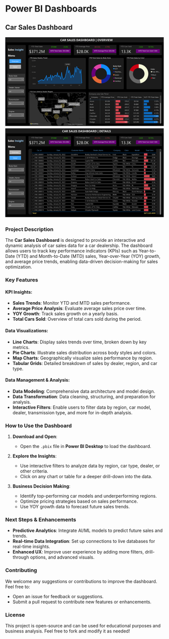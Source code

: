 # Power BI Dashboards

## Car Sales Dashboard

![Car Sales Dashboard Preview](https://github.com/archanarvaidya/PBI-Dashboards/blob/main/CarSalesAnalysis/CarSalesDataAnalysis-1.png)
![Car Sales Dashboard Preview](https://github.com/archanarvaidya/PBI-Dashboards/blob/main/CarSalesAnalysis/CarSalesDataAnalysis-2.png)

### Project Description

The **Car Sales Dashboard** is designed to provide an interactive and dynamic analysis of car sales data for a car dealership. The dashboard allows users to track key performance indicators (KPIs) such as Year-to-Date (YTD) and Month-to-Date (MTD) sales, Year-over-Year (YOY) growth, and average price trends, enabling data-driven decision-making for sales optimization.

### Key Features

#### KPI Insights:
- **Sales Trends**: Monitor YTD and MTD sales performance.
- **Average Price Analysis**: Evaluate average sales price over time.
- **YOY Growth**: Track sales growth on a yearly basis.
- **Total Cars Sold**: Overview of total cars sold during the period.

#### Data Visualizations:
- **Line Charts**: Display sales trends over time, broken down by key metrics.
- **Pie Charts**: Illustrate sales distribution across body styles and colors.
- **Map Charts**: Geographically visualize sales performance by region.
- **Tabular Grids**: Detailed breakdown of sales by dealer, region, and car type.

#### Data Management & Analysis:
- **Data Modeling**: Comprehensive data architecture and model design.
- **Data Transformation**: Data cleaning, structuring, and preparation for analysis.
- **Interactive Filters**: Enable users to filter data by region, car model, dealer, transmission type, and more for in-depth analysis.

### How to Use the Dashboard

1. **Download and Open**:
   - Open the `.pbix` file in **Power BI Desktop** to load the dashboard.

2. **Explore the Insights**:
   - Use interactive filters to analyze data by region, car type, dealer, or other criteria.
   - Click on any chart or table for a deeper drill-down into the data.

3. **Business Decision Making**:
   - Identify top-performing car models and underperforming regions.
   - Optimize pricing strategies based on sales performance.
   - Use YOY growth data to forecast future sales trends.

### Next Steps & Enhancements

- **Predictive Analytics**: Integrate AI/ML models to predict future sales and trends.
- **Real-time Data Integration**: Set up connections to live databases for real-time insights.
- **Enhanced UX**: Improve user experience by adding more filters, drill-through options, and advanced visuals.

### Contributing

We welcome any suggestions or contributions to improve the dashboard. Feel free to:
- Open an issue for feedback or suggestions.
- Submit a pull request to contribute new features or enhancements.

### License

This project is open-source and can be used for educational purposes and business analysis. Feel free to fork and modify it as needed!
